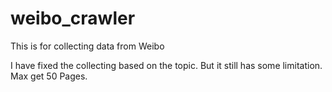 # weibo_crawler
This is for collecting data from Weibo

I have fixed the collecting based on the topic. But it still has some limitation. Max get 50 Pages.
